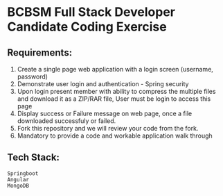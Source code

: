 # BCBSM Full Stack Developer Candidate Coding Exercise

## Requirements:
1.	Create a single page web application with a login screen (username, password)
2.	Demonstrate user login and authentication - Spring security
3.	Upon login present member with ability to compress the multiple files and download it as a ZIP/RAR file, User must be login to access this page
4.	Display success or Failure message on web page, once a file downloaded successfuly or failed.
5.  Fork this repository and we will review your code from the fork.
6.  Mandatory to provide a code and workable application walk through 

## Tech Stack:  
    Springboot  
    Angular  
    MongoDB
